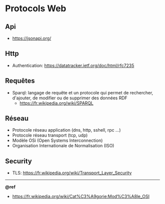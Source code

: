 # Protocols Web

## Api
- https://jsonapi.org/

## Http
- Authentication: https://datatracker.ietf.org/doc/html/rfc7235

## Requêtes
- Sparql: langage de requête et un protocole qui permet de rechercher, d'ajouter, de modifier ou de supprimer des données RDF 
  + https://fr.wikipedia.org/wiki/SPARQL  

## Réseau
- Protocole réseau application (dns, http, sshell, rpc ...)
- Protocole réseau transport (tcp, udp)
- Modèle OSi (Open Systems Interconnection)
- Organisation Internationale de Normalisation (ISO)

## Security
* TLS: https://fr.wikipedia.org/wiki/Transport_Layer_Security

---
**@ref**  
- https://fr.wikipedia.org/wiki/Cat%C3%A9gorie:Mod%C3%A8le_OSI
